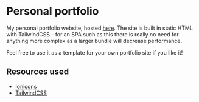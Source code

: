 # Personal portfolio

My personal portfolio website, hosted [here](https://deb1g19.github.io/). The site is built in static HTML with TailwindCSS - for an SPA such as this there is really no need for anything more complex as a larger bundle will decrease performance.

Feel free to use it as a template for your own portfolio site if you like it!

## Resources used

- [Ionicons](https://ionic.io/ionicons)
- [TailwindCSS](https://tailwindcss.com/)
